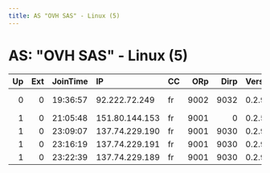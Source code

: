 ```yaml
---
title: AS "OVH SAS" - Linux (5)
---
```


# AS: "OVH SAS" - Linux (5)

|   Up |   Ext | JoinTime   | IP             | CC   |   ORp |   Dirp | Version   | Contact                   | Nickname   |   eFamMembers |
|-----:|------:|:-----------|:---------------|:-----|------:|-------:|:----------|:--------------------------|:-----------|--------------:|
|    0 |     0 | 19:36:57   | 92.222.72.249  | fr   |  9002 |   9032 | 0.2.9.10  | anonymous2 anonymous@mail | relay2     |             1 |
|    1 |     0 | 21:05:48   | 151.80.144.153 | fr   |  9001 |      0 | 0.2.5.14  | None                      | Torproxy   |             1 |
|    1 |     0 | 23:09:07   | 137.74.229.190 | fr   |  9001 |   9030 | 0.2.9.11  | None                      | drft2      |             3 |
|    1 |     0 | 23:16:19   | 137.74.229.191 | fr   |  9001 |   9030 | 0.2.9.11  | None                      | drft3      |             3 |
|    1 |     0 | 23:22:39   | 137.74.229.189 | fr   |  9001 |   9030 | 0.2.9.11  | None                      | drft1      |             3 |
